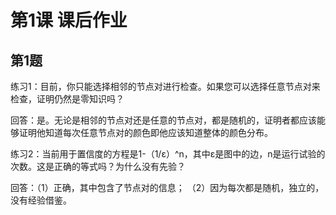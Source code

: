# 第1课 课后作业

## 第1题 
练习1：目前，你只能选择相邻的节点对进行检查。如果您可以选择任意节点对来检查，证明仍然是零知识吗？

回答：是。无论是相邻的节点对还是任意的节点对，都是随机的，证明者都应该能够证明他知道每次任意节点对的颜色即他应该知道整体的颜色分布。

练习2：当前用于置信度的方程是1-（1/ε）^n，其中ε是图中的边，n是运行试验的次数。这是正确的等式吗？为什么没有先验？

回答：（1）正确，其中包含了节点对的信息；
      （2）因为每次都是随机，独立的，没有经验借鉴。

